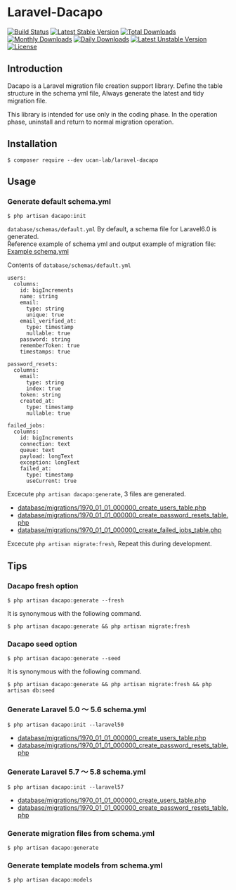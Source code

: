 # Laravel-Dacapo

[![Build Status](https://travis-ci.org/ucan-lab/laravel-dacapo.svg?branch=master)](https://travis-ci.org/ucan-lab/laravel-dacapo)
[![Latest Stable Version](https://poser.pugx.org/ucan-lab/laravel-dacapo/v/stable)](https://packagist.org/packages/ucan-lab/laravel-dacapo)
[![Total Downloads](https://poser.pugx.org/ucan-lab/laravel-dacapo/downloads)](https://packagist.org/packages/ucan-lab/laravel-dacapo)
[![Monthly Downloads](https://poser.pugx.org/ucan-lab/laravel-dacapo/d/monthly)](https://packagist.org/packages/ucan-lab/laravel-dacapo)
[![Daily Downloads](https://poser.pugx.org/ucan-lab/laravel-dacapo/d/daily)](https://packagist.org/packages/ucan-lab/laravel-dacapo)
[![Latest Unstable Version](https://poser.pugx.org/ucan-lab/laravel-dacapo/v/unstable)](https://packagist.org/packages/ucan-lab/laravel-dacapo)
[![License](https://poser.pugx.org/ucan-lab/laravel-dacapo/license)](https://packagist.org/packages/ucan-lab/laravel-dacapo)

## Introduction

Dacapo is a Laravel migration file creation support library.
Define the table structure in the schema yml file, Always generate the latest and tidy migration file.

This library is intended for use only in the coding phase.
In the operation phase, uninstall and return to normal migration operation.

## Installation

```
$ composer require --dev ucan-lab/laravel-dacapo
```

## Usage

### Generate default schema.yml

```
$ php artisan dacapo:init
```

`database/schemas/default.yml`
By default, a schema file for Laravel6.0 is generated.  
Reference example of schema yml and output example of migration file: [Example schema.yml](/tests/Storage)

Contents of `database/schemas/default.yml`

```
users:
  columns:
    id: bigIncrements
    name: string
    email:
      type: string
      unique: true
    email_verified_at:
      type: timestamp
      nullable: true
    password: string
    rememberToken: true
    timestamps: true

password_resets:
  columns:
    email:
      type: string
      index: true
    token: string
    created_at:
      type: timestamp
      nullable: true

failed_jobs:
  columns:
    id: bigIncrements
    connection: text
    queue: text
    payload: longText
    exception: longText
    failed_at:
      type: timestamp
      useCurrent: true
```

Excecute `php artisan dacapo:generate`, 3 files are generated.

- [database/migrations/1970_01_01_000000_create_users_table.php](tests/Storage/laravel60_default/migrations/1970_01_01_000000_create_users_table.php)
- [database/migrations/1970_01_01_000000_create_password_resets_table.php](tests/Storage/laravel60_default/migrations/1970_01_01_000000_create_password_resets_table.php)
- [database/migrations/1970_01_01_000000_create_failed_jobs_table.php](tests/Storage/laravel60_default/migrations/1970_01_01_000000_create_failed_jobs_table.php)

Excecute `php artisan migrate:fresh`, Repeat this during development.

## Tips

### Dacapo fresh option

```
$ php artisan dacapo:generate --fresh
```

It is synonymous with the following command.

```
$ php artisan dacapo:generate && php artisan migrate:fresh
```

### Dacapo seed option

```
$ php artisan dacapo:generate --seed
```

It is synonymous with the following command.

```
$ php artisan dacapo:generate && php artisan migrate:fresh && php artisan db:seed
```

### Generate Laravel 5.0 〜 5.6 schema.yml

```
$ php artisan dacapo:init --laravel50
```

- [database/migrations/1970_01_01_000000_create_users_table.php](tests/Storage/laravel50_default/migrations/1970_01_01_000000_create_users_table.php)
- [database/migrations/1970_01_01_000000_create_password_resets_table.php](tests/Storage/laravel50_default/migrations/1970_01_01_000000_create_password_resets_table.php)

### Generate Laravel 5.7 〜 5.8 schema.yml

```
$ php artisan dacapo:init --laravel57
```

- [database/migrations/1970_01_01_000000_create_users_table.php](tests/Storage/laravel57_default/migrations/1970_01_01_000000_create_users_table.php)
- [database/migrations/1970_01_01_000000_create_password_resets_table.php](tests/Storage/laravel57_default/migrations/1970_01_01_000000_create_password_resets_table.php)

### Generate migration files from schema.yml

```
$ php artisan dacapo:generate
```

### Generate template models from schema.yml

```
$ php artisan dacapo:models
```

